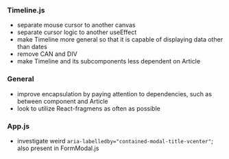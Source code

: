 ### Timeline.js
- separate mouse cursor to another canvas
- separate cursor logic to another useEffect
- make Timeline more general so that it is capable of displaying data other than dates
- remove CAN and DIV
- make Timeline and its subcomponents less dependent on Article

### General
- improve encapsulation by paying attention to dependencies, such as between component and Article
- look to utilize React-fragmens as often as possible

### App.js
- investigate weird `aria-labelledby="contained-modal-title-vcenter"`; also present in FormModal.js